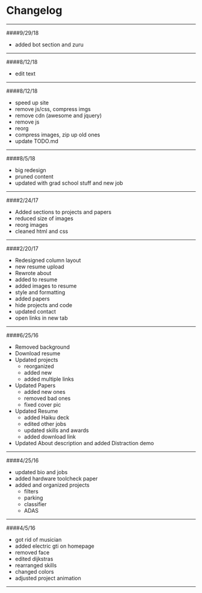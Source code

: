 # Changelog

---------------
####9/29/18
* added bot section and zuru

---------------
####8/12/18
* edit text

---------------
####8/12/18
* speed up site 
* remove js/css, compress imgs
* remove cdn (awesome and jquery)
* remove js
* reorg
* compress images, zip up old ones
* update TODO.md

---------------
####8/5/18
* big redesign
* pruned content
* updated with grad school stuff and new job

---------------
####2/24/17
* Added sections to projects and papers
* reduced size of images
* reorg images
* cleaned html and css

---------------
####2/20/17
* Redesigned column layout
* new resume upload
* Rewrote about
* added to resume
* added images to resume
* style and formatting
* added papers
* hide projects and code
* updated contact
* open links in new tab

---------------
####6/25/16
* Removed background
* Download resume
* Updated projects
	* reorganized
	* added new
	* added multiple links
* Updated Papers
	* added new ones
	* removed bad ones
	* fixed cover pic
* Updated Resume
	* added Haiku deck
	* edited other jobs
	* updated skills and awards
	* added download link
* Updated About description and added Distraction demo

---------------
####4/25/16
* updated bio and jobs
* added hardware toolcheck paper
* added and organized projects
	* filters
	* parking
	* classifier
	* ADAS
---------------
####4/5/16
* got rid of musician
* added electric gti on homepage
* removed face
* edited dijkstras
* rearranged skills
* changed colors
* adjusted project animation
----------------
